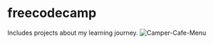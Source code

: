 # freecodecamp
Includes projects about my learning journey.
![Camper-Cafe-Menu](https://user-images.githubusercontent.com/106872138/188264621-11f35556-00e4-4a38-87d2-423076308dcf.png)
